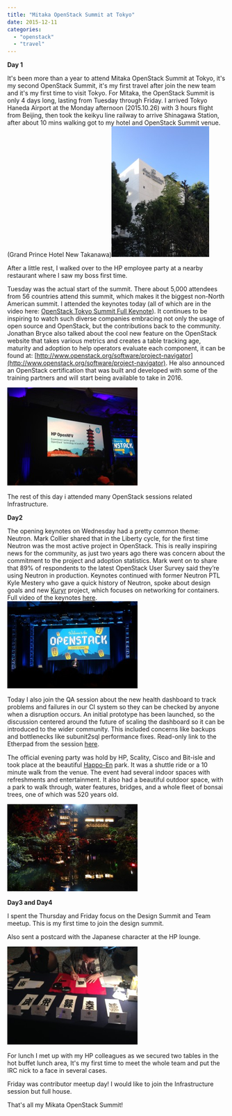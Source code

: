 ```yaml
---
title: "Mitaka OpenStack Summit at Tokyo"
date: 2015-12-11
categories: 
  - "openstack"
  - "travel"
---
```


**Day 1**

It's been more than a year to attend Mitaka OpenStack Summit at Tokyo, it's my second OpenStack Summit, it's my first travel after join the new team and it's my first time to visit Tokyo. For Mitaka, the OpenStack Summit is only 4 days long, lasting from Tuesday through Friday. I arrived Tokyo Haneda Airport at the Monday afternoon (2015.10.26) with 3 hours flight from Beijing, then took the keikyu line railway to arrive Shinagawa Station, after about 10 mins walking got to my hotel and OpenStack Summit venue. (Grand Prince Hotel New Takanawa)![Grand Prince Hotel New Takanawa](images/iphone5_20151103-032-225x300.jpg)

After a little rest, I walked over to the HP employee party at a nearby restaurant where I saw my boss first time.

Tuesday was the actual start of the summit. There about 5,000 attendees from 56 countries attend this summit, which makes it the biggest non-North American summit. I attended the keynotes today (all of which are in the video here: [OpenStack Tokyo Summit Full Keynote](https://www.youtube.com/watch?v=fnPj9pQc2L8)). It continues to be inspiring to watch such diverse companies embracing not only the usage of open source and OpenStack, but the contributions back to the community. Jonathan Bryce also talked about the cool new feature on the OpenStack website that takes various metrics and creates a table tracking age, maturity and adoption to help operators evaluate each component, it can be found at: [http://www.openstack.org/software/project-navigator](http://www.openstack.org/software/project-navigator). He also announced an OpenStack certification that was built and developed with some of the training partners and will start being available to take in 2016.

![keynote](images/iphone5_20151103-064-300x225.jpg)

The rest of this day i attended many OpenStack sessions related Infrastructure.

**Day2**

The opening keynotes on Wednesday had a pretty common theme: Neutron. Mark Collier shared that in the Liberty cycle, for the first time Neutron was the most active project in OpenStack. This is really inspiring news for the community, as just two years ago there was concern about the commitment to the project and adoption statistics. Mark went on to share that 89% of respondents to the latest OpenStack User Survey said they’re using Neutron in production. Keynotes continued with former Neutron PTL Kyle Mestery who gave a quick history of Neutron, spoke about design goals and new [Kuryr](https://git.openstack.org/cgit/openstack/kuryr/tree/) project, which focuses on networking for containers. Full video of the keynotes [here](https://www.youtube.com/watch?v=D4FEBdqfaZg).![keynote](images/keynote-300x200.jpg)

Today I also join the QA session about the new health dashboard to track problems and failures in our CI system so they can be checked by anyone when a disruption occurs. An initial prototype has been launched, so the discussion centered around the future of scaling the dashboard so it can be introduced to the wider community. This included concerns like backups and bottlenecks like subunit2sql performance fixes. Read-only link to the Etherpad from the session [here](https://etherpad.openstack.org/p/r.014a73fa8b4864e6bba31556c77f42a2).

The official evening party was hold by HP, Scality, Cisco and Bit-isle and took place at the beautiful [Happo-En](http://www.happo-en.com/english/) park. It was a shuttle ride or a 10 minute walk from the venue. The event had several indoor spaces with refreshments and entertainment. It also had a beautiful outdoor space, with a park to walk through, water features, bridges, and a whole fleet of bonsai trees, one of which was 520 years old.

![party](images/party-300x200.jpg)

**Day3 and Day4**

I spent the Thursday and Friday focus on the Design Summit and Team meetup. This is my first time to join the design summit.

Also sent a postcard with the Japanese character at the HP lounge.

![iphone5_20151103 146](images/iphone5_20151103-146-300x225.jpg)

For lunch I met up with my HP colleagues as we secured two tables in the hot buffet lunch area, It's my first time to meet the whole team and put the IRC nick to a face in several cases.

Friday was contributor meetup day! I would like to join the Infrastructure session but full house.

That's all my Mikata OpenStack Summit!
